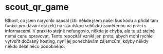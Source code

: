 # scout_qr_game
Blbost, co jsem narychlo napsal (čti: někde jsem našel kus kódu a přidal tam funkci pro dávání otázek) na skautskou schůzku zaměřenou na práci s informacemi.
V praxi to stejně nefungovlo, někde je chyba, ale tu už stejně nemá cenu opravovat. Tento repozitář vznikl jen proto, abych mohl rychle vytvořit dočasný hosting, nyní jej ponechávám zájemcům, kdyby někdy někdo dělal něco podobného.